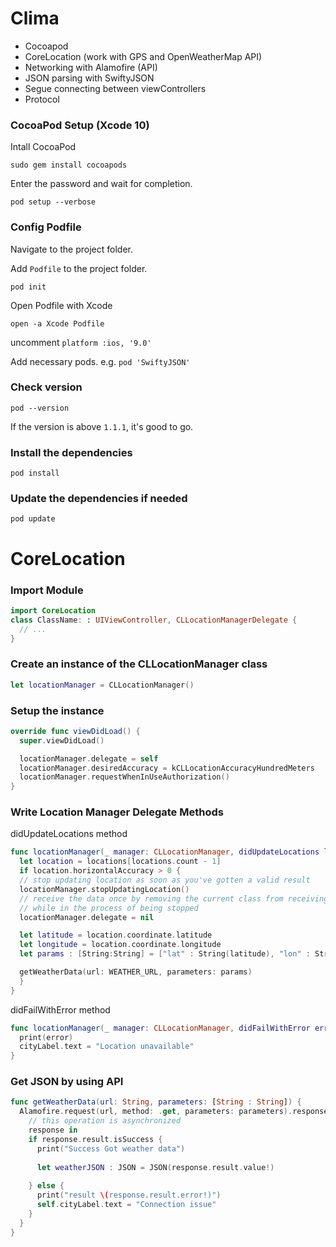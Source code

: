 # Clima


- Cocoapod
- CoreLocation (work with GPS and OpenWeatherMap API)
- Networking with Alamofire (API)
- JSON parsing with SwiftyJSON
- Segue connecting between viewControllers
- Protocol

### CocoaPod Setup (Xcode 10)
Intall CocoaPod

```
sudo gem install cocoapods
```
Enter the password and wait for completion.

```
pod setup --verbose
```

### Config Podfile

Navigate to the project folder.

Add ```Podfile``` to the project folder.
```
pod init
```

Open Podfile with Xcode
```
open -a Xcode Podfile
```

uncomment ```platform :ios, '9.0'```

Add necessary pods. e.g. ```pod 'SwiftyJSON'```



### Check version
```
pod --version
```
If the version is above ```1.1.1```, it's good to go.


### Install the dependencies
```
pod install
```

### Update the dependencies if needed
```
pod update
```


# CoreLocation

### Import Module 
```swift
import CoreLocation
class ClassName: : UIViewController, CLLocationManagerDelegate {
  // ...
}
```
### Create an instance of the CLLocationManager class
```swift
let locationManager = CLLocationManager()
```

### Setup the instance
```swift
override func viewDidLoad() {
  super.viewDidLoad()

  locationManager.delegate = self
  locationManager.desiredAccuracy = kCLLocationAccuracyHundredMeters
  locationManager.requestWhenInUseAuthorization()
}
```

### Write Location Manager Delegate Methods

didUpdateLocations method
```swift
func locationManager(_ manager: CLLocationManager, didUpdateLocations locations: [CLLocation]) {
  let location = locations[locations.count - 1]
  if location.horizontalAccuracy > 0 {
  // stop updating location as soon as you've gotten a valid result
  locationManager.stopUpdatingLocation()
  // receive the data once by removing the current class from receiving messages from the location
  // while in the process of being stopped
  locationManager.delegate = nil

  let latitude = location.coordinate.latitude
  let longitude = location.coordinate.longitude
  let params : [String:String] = ["lat" : String(latitude), "lon" : String(longitude), "appid" : APP_ID]

  getWeatherData(url: WEATHER_URL, parameters: params)
  }
}
```

didFailWithError method
```swift
func locationManager(_ manager: CLLocationManager, didFailWithError error: Error) {
  print(error)
  cityLabel.text = "Location unavailable"
}
```

### Get JSON by using API
```swift
func getWeatherData(url: String, parameters: [String : String]) {
  Alamofire.request(url, method: .get, parameters: parameters).responseJSON {
    // this operation is asynchronized
    response in
    if response.result.isSuccess {
      print("Success Got weather data")
      
      let weatherJSON : JSON = JSON(response.result.value!)
    
    } else {
      print("result \(response.result.error!)")
      self.cityLabel.text = "Connection issue"
    }
  }
}
```

